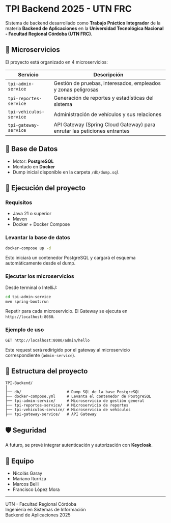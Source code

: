 # TPI Backend 2025 - UTN FRC

Sistema de backend desarrollado como **Trabajo Práctico Integrador** de la materia **Backend de Aplicaciones** en la **Universidad Tecnológica Nacional - Facultad Regional Córdoba (UTN FRC)**.

## 🧩 Microservicios

El proyecto está organizado en 4 microservicios:

| Servicio              | Descripción                                                                 |
|-----------------------|------------------------------------------------------------------------------|
| `tpi-admin-service`   | Gestión de pruebas, interesados, empleados y zonas peligrosas               |
| `tpi-reportes-service`| Generación de reportes y estadísticas del sistema                           |
| `tpi-vehiculos-service`| Administración de vehículos y sus relaciones                               |
| `tpi-gateway-service` | API Gateway (Spring Cloud Gateway) para enrutar las peticiones entrantes   |

## 🐘 Base de Datos

- Motor: **PostgreSQL**
- Montado en **Docker**
- Dump inicial disponible en la carpeta `/db/dump.sql`

## 🚀 Ejecución del proyecto

### Requisitos

- Java 21 o superior
- Maven
- Docker + Docker Compose

### Levantar la base de datos

```bash
docker-compose up -d
```

Esto iniciará un contenedor PostgreSQL y cargará el esquema automáticamente desde el dump.

### Ejecutar los microservicios

Desde terminal o IntelliJ:

```bash
cd tpi-admin-service
mvn spring-boot:run
```

Repetir para cada microservicio. El Gateway se ejecuta en `http://localhost:8080`.

### Ejemplo de uso

```http
GET http://localhost:8080/admin/hello
```

Este request será redirigido por el gateway al microservicio correspondiente (`admin-service`).

## 📁 Estructura del proyecto

```
TPI-Backend/
│
├── db/                    # Dump SQL de la base PostgreSQL
├── docker-compose.yml     # Levanta el contenedor de PostgreSQL
├── tpi-admin-service/     # Microservicio de gestión general
├── tpi-reportes-service/  # Microservicio de reportes
├── tpi-vehiculos-service/ # Microservicio de vehículos
├── tpi-gateway-service/   # API Gateway
```

## 🛡 Seguridad

A futuro, se prevé integrar autenticación y autorización con **Keycloak**.

## 👥 Equipo

- Nicolás Garay
- Mariano Iturriza
- Marcos Belli
- Francisco López Mora

---

UTN - Facultad Regional Córdoba  
Ingeniería en Sistemas de Información  
Backend de Aplicaciones 2025
